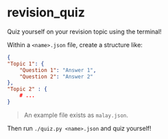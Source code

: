 # revision_quiz
Quiz yourself on your revision topic using the terminal!

Within a `<name>.json` file, create a structure like:
```json
{
"Topic 1": {
    "Question 1": "Answer 1",
    "Question 2": "Answer 2"
},
"Topic 2" : {
    # ...
}
```
> An example file exists as `malay.json`.    

Then run `./quiz.py <name>.json` and quiz yourself!

